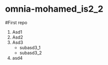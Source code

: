 # omnia-mohamed_is2_2
#First repo
1. Asd1
2. Asd2
3. Asd3 
     - subasd3_1
     - subasd3_2
4.  asd4
